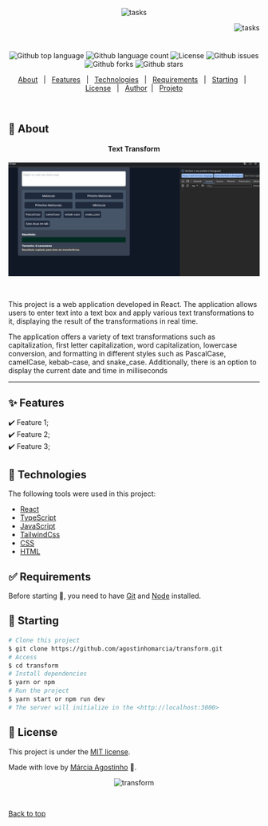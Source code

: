 <p align="center">
   <img src="https://media.giphy.com/media/yoJC2K1T8EgHvK8hdm/giphy.gif" alt="tasks" width="280"/>
</p>

<p align="right">
   <img src="https://media.giphy.com/media/JuuRdsMShTkl2/giphy.gif" alt="tasks" width="130"/>
</p>

<h1 align="center"></h1>

<p align="center">
  <img alt="Github top language" src="https://img.shields.io/github/languages/top/agostinhomarcia/transform?color=00FFFF">

  <img alt="Github language count" src="https://img.shields.io/github/languages/count/agostinhomarcia/transform?color=00FFFF">

  <img alt="License" src="https://img.shields.io/github/license/agostinhomarcia/transform?color=00FFFF">

   <img alt="Github issues" src="https://img.shields.io/github/issues/agostinhomarcia/transform?color=00FFFF" />

   <img alt="Github forks" src="https://img.shields.io/github/forks/agostinhomarcia/transform?color=00FFFF" />

   <img alt="Github stars" src="https://img.shields.io/github/stars/agostinhomarcia/transform?color=00FFFF" /> 
</p>

<p align="center">
  <a href="#dart-about">About</a> &#xa0; | &#xa0; 
  <a href="#sparkles-features">Features</a> &#xa0; | &#xa0;
  <a href="#rocket-technologies">Technologies</a> &#xa0; | &#xa0;
  <a href="#white_check_mark-requirements">Requirements</a> &#xa0; | &#xa0;
  <a href="#checkered_flag-starting">Starting</a> &#xa0; | &#xa0;
  <a href="#memo-license">License</a> &#xa0; | &#xa0;
  <a href="https://github.com/agostinhomarcia" target="_blank">Author</a>&#xa0; | &#xa0
  <a href="https://transform-six.vercel.app/" target="_blank" rel="noopener noreferrer">Projeto</a>
</p>

<br>

## :dart: About

<h4 align="center">Text Transform</h4>

<p align="center">
   <img src="/public/text.gif" alt="transform" width="690"/>
</p>
<br/>
<p align="left">
  This project is a web application developed in React.
The application allows users to enter text into a text box and apply various text transformations to it, displaying the result of the transformations in real time.

The application offers a variety of text transformations such as capitalization, first letter capitalization, word capitalization, lowercase conversion, and formatting in different styles such as PascalCase, camelCase, kebab-case, and snake_case. Additionally, there is an option to display the current date and time in milliseconds

</p>

<hr/>

## :sparkles: Features

:heavy_check_mark: Feature 1;\
:heavy_check_mark: Feature 2;\
:heavy_check_mark: Feature 3;

## :rocket: Technologies

The following tools were used in this project:

- [React](https://pt-br.reactjs.org/)
- [TypeScript](https://www.typescriptlang.org/docs/)
- [JavaScript](https://developer.mozilla.org/en-US/docs/Web/JavaScript)
- [TailwindCss](https://tailwindcss.com/docs/)
- [CSS](https://developer.mozilla.org/en-US/docs/Web/CSS)
- [HTML](https://developer.mozilla.org/en-US/docs/Web/HTML)

## :white_check_mark: Requirements

Before starting :checkered_flag:, you need to have [Git](https://git-scm.com) and [Node](https://nodejs.org/en/) installed.

## :checkered_flag: Starting

```bash
# Clone this project
$ git clone https://github.com/agostinhomarcia/transform.git
# Access
$ cd transform
# Install dependencies
$ yarn or npm
# Run the project
$ yarn start or npm run dev
# The server will initialize in the <http://localhost:3000>
```

## :memo: License

This project is under the [MIT license](./License).

Made with love by [Márcia Agostinho](https://github.com/agostinhomarcia) 🚀.

<p align="center">
   <img src="https://media.giphy.com/media/zktnZ5Ia3vDSc4kQGf/giphy.gif" alt="transform" width="250"/>
</p>

&#xa0;

<a href="#top">Back to top </a>
